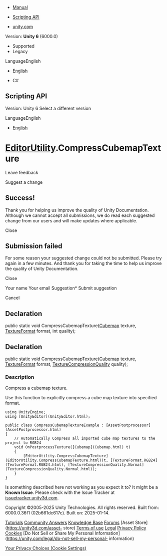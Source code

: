 [ ]()

  * [Manual](../Manual/index.html)
  * [Scripting API](../ScriptReference/index.html)

  * [unity.com](https://unity.com/)

Version: **Unity 6** (6000.0)

  * Supported
  * Legacy

LanguageEnglish

  * [English]()

  * C#

[ ](https://docs.unity3d.com)

## Scripting API

Version: Unity 6 Select a different version

LanguageEnglish

  * [English]()

#  [EditorUtility](EditorUtility.html).CompressCubemapTexture

Leave feedback

Suggest a change

## Success!

Thank you for helping us improve the quality of Unity Documentation. Although
we cannot accept all submissions, we do read each suggested change from our
users and will make updates where applicable.

Close

## Submission failed

For some reason your suggested change could not be submitted. Please <a>try
again</a> in a few minutes. And thank you for taking the time to help us
improve the quality of Unity Documentation.

Close

Your name Your email Suggestion* Submit suggestion

Cancel

[ ]()

## Declaration

public static void CompressCubemapTexture([Cubemap](Cubemap.html) texture,
[TextureFormat](TextureFormat.html) format, int quality);

## Declaration

public static void CompressCubemapTexture([Cubemap](Cubemap.html) texture,
[TextureFormat](TextureFormat.html) format,
[TextureCompressionQuality](TextureCompressionQuality.html) quality);

### Description

Compress a cubemap texture.

Use this function to explicitly compress a cube map texture into specified
format.

    
    
    using UnityEngine;
    using [UnityEditor](UnityEditor.html);  
      
    public class CompressCubemapTextureExample : [AssetPostprocessor](AssetPostprocessor.html)
    {
        // Automatically Compress all imported cube map textures to the project to RGB24
        void OnPostprocessTexture([Cubemap](Cubemap.html) t)
        {
            [EditorUtility.CompressCubemapTexture](EditorUtility.CompressCubemapTexture.html)(t, [TextureFormat.RGB24](TextureFormat.RGB24.html), [TextureCompressionQuality.Normal](TextureCompressionQuality.Normal.html));
        }
    }
    

Is something described here not working as you expect it to? It might be a
**Known Issue**. Please check with the Issue Tracker at
[issuetracker.unity3d.com](https://issuetracker.unity3d.com).

Copyright ©2005-2025 Unity Technologies. All rights reserved. Built from:
6000.0.36f1 (02b661dc617c). Built on: 2025-01-14.

[Tutorials](https://unity3d.com/learn) [Community
Answers](https://answers.unity3d.com) [Knowledge
Base](https://support.unity3d.com/hc/en-us)
[Forums](https://forum.unity3d.com) [Asset Store](https://unity3d.com/asset-
store) [Terms of use](https://docs.unity3d.com/Manual/TermsOfUse.html)
[Legal](https://unity.com/legal) [Privacy
Policy](https://unity.com/legal/privacy-policy)
[Cookies](https://unity.com/legal/cookie-policy) [Do Not Sell or Share My
Personal Information](https://unity.com/legal/do-not-sell-my-personal-
information)

[Your Privacy Choices (Cookie Settings)](javascript:void\(0\);)

